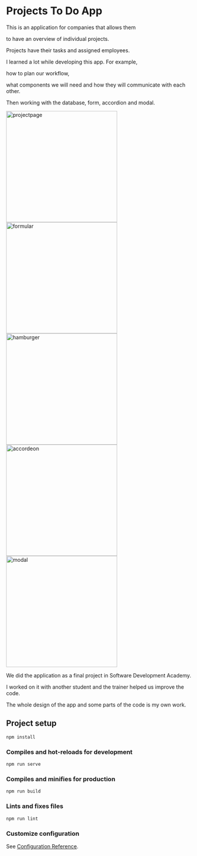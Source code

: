 # Projects To Do App

This is an application for companies that allows them 

to have an overview of individual projects. 

Projects have their tasks and assigned employees.

 
I learned a lot while developing this app. For example, 

how to plan our workflow, 

what components we will need and how they will communicate with each other. 

Then working with the database, form, accordion and modal.


<img width="300" alt="projectpage" src="https://user-images.githubusercontent.com/121693001/217099885-4849cd45-7743-4cc4-8e7e-66523c5abc87.png"><img width="300" alt="formular" src="https://user-images.githubusercontent.com/121693001/217099912-2f5e43b6-7312-42cb-8be0-37021e8dd612.png">
<img width="300" alt="hamburger" src="https://user-images.githubusercontent.com/121693001/217100010-29e257cd-a421-45ce-9e8d-713424e71452.png"><img width="300" alt="accordeon" src="https://user-images.githubusercontent.com/121693001/217099930-6e363186-6766-4d7f-8fa4-dc0de09d8bf7.png">
<img width="300" alt="modal" src="https://user-images.githubusercontent.com/121693001/217100073-57ee2b77-d759-4c1f-a782-e901666009ff.png">



We did the application as a final project in Software Development Academy. 

I worked on it with another student and the trainer helped us improve the code.

The whole design of the app and some parts of the code is my own work. 




## Project setup
```
npm install
```

### Compiles and hot-reloads for development
```
npm run serve
```

### Compiles and minifies for production
```
npm run build
```

### Lints and fixes files
```
npm run lint
```

### Customize configuration
See [Configuration Reference](https://cli.vuejs.org/config/).
